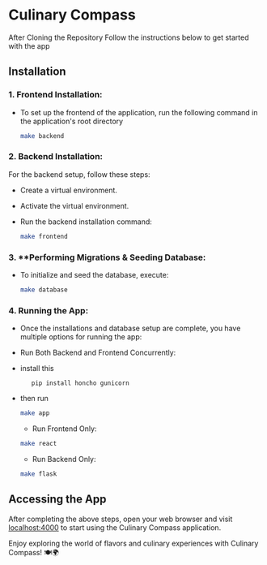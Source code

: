 # Culinary Compass

After Cloning the Repository Follow the instructions below to get started with the app

## Installation

 ### 1. Frontend Installation:
  - To set up the frontend of the application, run the following command in the application's root directory


    ```bash
    make backend
    ```

### 2. Backend Installation:
 For the backend setup, follow these steps:
- Create a virtual environment.
- Activate the virtual environment.
- Run the backend installation command:

    ```bash
    make frontend
    ```

### 3. **Performing Migrations & Seeding Database: 
 - To initialize and seed the database, execute:

    ```bash
    make database
    ```

### 4. Running the App: 
- Once the installations and database setup are complete, you have   multiple options for running the app:

- Run Both Backend and Frontend Concurrently:
- install this 
     ``` console 
        pip install honcho gunicorn
- then run
  
    ```bash
    make app
    ```

    - Run Frontend Only:

    ```bash
    make react
    ```

    - Run Backend Only:

    ```bash
    make flask
    ```

## Accessing the App

After completing the above steps, open your web browser and visit [localhost:4000](http://localhost:4000)
 to start using the Culinary Compass application.

Enjoy exploring the world of flavors and culinary experiences with Culinary Compass! 🍽️🌍
